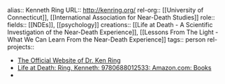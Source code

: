alias:: Kenneth Ring
URL:: http://kenring.org/
rel-org:: [[University of Connecticut]], [[International Association for Near-Death Studies]]
role::
fields:: [[NDEs]], [[psychology]]
creations:: [[Life at Death - A Scientific Investigation of the Near-Death Experience]], [[Lessons From The Light - What We Can Learn From the Near-Death Experience]]
tags:: person
rel-projects::


- [The Official Website of Dr. Ken Ring](http://kenring.org/)
- [Life at Death: Ring, Kenneth: 9780688012533: Amazon.com: Books](https://www.amazon.com/dp/0688012531/?tag=iandsorg-20)
-

